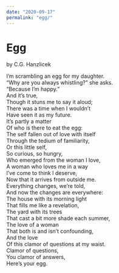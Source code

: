```yaml
---
date: "2020-09-17"
permalink: "egg/"
---
```


# Egg

by C.G. Hanzlicek

I’m scrambling an egg for my daughter.<br />
“Why are you always whistling?” she asks.<br />
“Because I’m happy.”<br />
And it’s true,<br />
Though it stuns me to say it aloud;<br />
There was a time when I wouldn’t<br />
Have seen it as my future.<br />
It’s partly a matter<br />
Of who is there to eat the egg:<br />
The self fallen out of love with itself<br />
Through the tedium of familiarity,<br />
Or this little self,<br />
So curious, so hungry,<br />
Who emerged from the woman I love,<br />
A woman who loves me in a way<br />
I’ve come to think I deserve,<br />
Now that it arrives from outside me.<br />
Everything changes, we’re told,<br />
And now the changes are everywhere:<br />
The house with its morning light<br />
That fills me like a revelation,<br />
The yard with its trees<br />
That cast a bit more shade each summer,<br />
The love of a woman<br />
That both is and isn’t confounding,<br />
And the love<br />
Of this clamor of questions at my waist.<br />
Clamor of questions,<br />
You clamor of answers,<br />
Here’s your egg.<br />